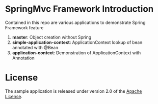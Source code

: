# SpringMvc Framework Introduction

Contained in this repo are various applications to demonstrate Spring Framework feature

1.  **master**: Object creation without Spring
2.  **simple-application-context**: ApplicationContext lookup of bean annotated with @Bean
3.  **application-context**: Demonstration of ApplicationContext with Annotation

# License

The sample application is released under version 2.0 of the [Apache License](http://www.apache.org/licenses/LICENSE-2.0).
